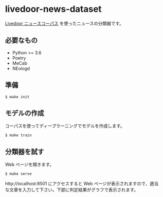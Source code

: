 # livedoor-news-dataset

[Livedoor ニュースコーパス] を使ったニュースの分類器です。

## 必要なもの

- Python >= 3.6
- Poetry
- MeCab
- NEologd

## 準備

```shell
$ make init
```

## モデルの作成

コーパスを使ってディープラーニングでモデルを作成します。

```shell
$ make train
```

## 分類器を試す

Web ページを開きます。

```shell
$ make serve
```

http://localhost:8501 にアクセスすると Web ページが表示されますので、適当な文章を入力して下さい。下部に判定結果がグラフで表示されます。

[Livedoor ニュースコーパス]: http://www.rondhuit.com/download.html#ldcc
